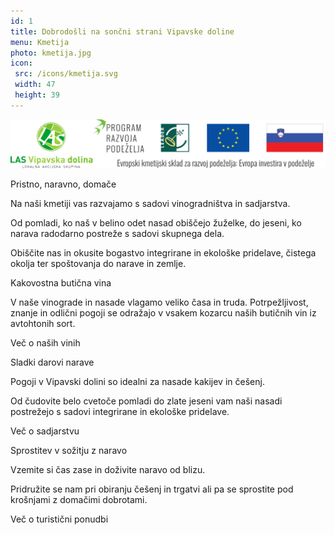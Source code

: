```yaml
---
id: 1
title: Dobrodošli na sončni strani Vipavske doline
menu: Kmetija
photo: kmetija.jpg
icon:
 src: /icons/kmetija.svg
 width: 47
 height: 39
---
```

<div class="logos">

[![Razvoj podeželja](images/logotipi.svg)](/razvoj-podezelja)

</div>

<besedilo>
  <naslov>Pristno, naravno, domače</naslov>

  Na naši kmetiji vas razvajamo s sadovi vinogradništva in sadjarstva.

  Od pomladi, ko naš v belino odet nasad obiščejo žuželke, do jeseni, ko narava radodarno postreže s sadovi skupnega dela.

  Obiščite nas in okusite bogastvo integrirane in ekološke pridelave, čistega okolja ter spoštovanja do narave in zemlje.

</besedilo>

<foto-blok foto="poslanstvo.jpg" poravnava="bottom">
  <naslov>Kakovostna butična vina</naslov>

  V naše vinograde in nasade vlagamo veliko časa in truda. Potrpežljivost, znanje in odlični pogoji se odražajo v vsakem kozarcu naših butičnih vin iz avtohtonih sort.

  <n-link to="/vino" class="btn">Več o naših vinih</n-link>
</foto-blok>

<foto-blok reverse foto="vrednote.jpg" poravnava="bottom" ikona="roza">
  <naslov>Sladki darovi narave</naslov>

  Pogoji v Vipavski dolini so idealni za nasade kakijev in češenj.

  Od čudovite belo cvetoče pomladi do zlate jeseni vam naši nasadi postrežejo s sadovi integrirane in ekološke pridelave.

  <n-link to="/sadje" class="btn">Več o sadjarstvu</n-link>
</foto-blok>

<foto-blok foto="druzina.jpg" poravnava="bottom" ikona="cvet">
  <naslov>Sprostitev v sožitju z naravo</naslov>

  Vzemite si čas zase in doživite naravo od blizu.

  Pridružite se nam pri obiranju češenj in trgatvi ali pa se sprostite pod krošnjami z domačimi dobrotami.

  <n-link to="/turizem" class="btn">Več o turistični ponudbi</n-link>
</foto-blok>